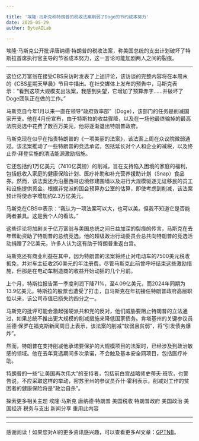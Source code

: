 ```yaml
---

title: '埃隆·马斯克称特朗普的税收法案削弱了Doge的节约成本努力'
date: 2025-05-29
author: ByteAILab

---
```


埃隆·马斯克公开批评唐纳德·特朗普的税收法案，称美国总统的支出计划破坏了特斯拉首席执行官主导的节省成本努力，这一言论可能加剧两人之间的裂痕。

---
这位亿万富翁在接受CBS采访时发表了上述评论，该访谈的完整内容将在本周末的《CBS星期天早晨》节目中播出。在社交媒体上发布的预告中，马斯克表示：“看到这项大规模支出法案，我感到失望，它增加了预算赤字……并破坏了Doge团队正在做的工作。”

马斯克自今年1月以来一直在领导“政府效率部”（Doge），该部门的任务是削减国家开支。他在4月份宣布，由于特斯拉的收益骤降，以及在一场他最终输掉的最高法院竞选中花费了数百万美元，他将逐渐退出特朗普政府。

马斯克现在似乎在指责特朗普的《一项美丽的法案》，该法案上周在众议院微弱通过。该法案推动了一些特朗普的竞选承诺，包括延长对个人和企业的减税，以及终止乔·拜登实施的清洁能源激励措施。

它还包括约1万亿美元（7410亿英镑）的削减，旨在支持陷入困境的家庭的福利，包括低收入家庭的健康保险计划、医疗补助和补充营养援助计划（Snap）食品券。然而，该法案还为沿墨西哥边境修建围墙以及进行大规模驱逐无证移民的员工和设施提供资金。根据非党派的国会预算办公室的估算，即使考虑到削减，该法案预计将使赤字增加约2.3万亿美元。

马斯克在CBS中表示：“我认为一项法案可以大，也可以美。但我不知道它是否能两者兼具。这是我个人的看法。”

这些评论将加剧关于亿万富翁与美国总统之间日益加深的裂痕的传言，马斯克在去年帮助资助了特朗普的总统竞选。他的超级政治行动委员会总共向特朗普的竞选活动捐赠了2亿美元，许多人认为这有助于特朗普重返白宫。

马斯克还有商业利益在其中，因为特朗普的法案将终止对电动车的7500美元税收抵免，并对车主征收250美元的年注册费。尽管马斯克此前曾呼吁结束这些激励措施，但那是在电动车制造商的收益开始动摇的几个月前。

上个月，特斯拉报告第一季度利润下降71%，至4.09亿美元，而2024年同期为13.9亿美元。特斯拉的股票也遭受了打击，自马斯克在年初接任特朗普政府高层职位以来，该公司市值已损失约四分之一。

马斯克的批评可能会激起强硬派共和党的反对，他们威胁要阻止特朗普的立法通过，如果总统不推出更大规模的削减措施来降低国家债务。肯塔基州的关键参议员兰德·保罗在福克斯新闻周日上表示，该法案的削减“软弱且贫弱”，将“引发债务爆炸”。

然而，特朗普在支持削减他承诺要保护的大规模项目的法案时，已经涉及到政治敏感的领域。他在去年竞选期间多次承诺，不会触及基本安全网项目，包括医疗补助。

特朗普的一些“让美国再次伟大”的支持者，包括前白宫战略师史蒂夫·班农，也警告说，不应采取这样的举动，密苏里州的参议员乔什·霍利表示，削减对工作的贫困者的健康保险将是“政治自杀”。

探索更多相关主题
埃隆·马斯克 唐纳德·特朗普 美国税收 特朗普政府 美国政治 美国经济 税务与支出 新闻分享 重用此内容

---
---
感谢阅读！如果您对AI的更多资讯感兴趣，可以查看更多AI文章：[GPTNB](https://gptnb.com)。